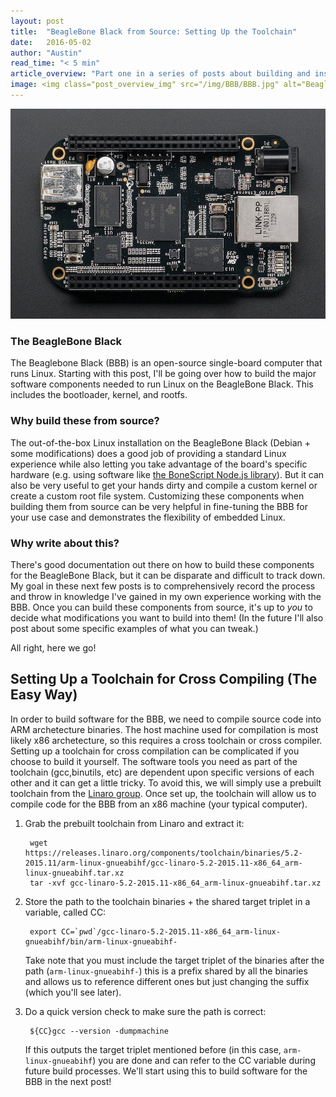 ```yaml
---
layout: post
title:  "BeagleBone Black from Source: Setting Up the Toolchain"
date:   2016-05-02
author: "Austin"
read_time: "< 5 min"
article_overview: "Part one in a series of posts about building and installing the main software components required to run Linux on the BeagleBone Black single-board computer."
image: <img class="post_overview_img" src="/img/BBB/BBB.jpg" alt="BeagleBone Black">
---
```

<div class="center_imgs"><img class="post_img_large" src="/img/BBB/BBB.jpg" alt="BeagleBone Black"></div>

### The BeagleBone Black
The Beaglebone Black (BBB) is an open-source single-board computer that runs Linux. Starting with this post, I'll be going over how to build the major software components needed to run Linux on the BeagleBone Black. This includes the bootloader, kernel, and rootfs.

### Why build these from source?
The out-of-the-box Linux installation on the BeagleBone Black (Debian + some modifications) does a good job of providing a standard Linux experience while also letting you take advantage of the board's specific hardware (e.g. using software like [the BoneScript Node.js library](http://beagleboard.org/support/bonescript)). But it can also be very useful to get your hands dirty and compile a custom kernel or create a custom root file system. Customizing these components when building them from source can be very helpful in fine-tuning the BBB for your use case and demonstrates the flexibility of embedded Linux.

### Why write about this?
There's good documentation out there on how to build these components for the BeagleBone Black, but it can be disparate and difficult to track down. My goal in these next few posts is to comprehensively record the process and throw in knowledge I've gained in my own experience working with the BBB. Once you can build these components from source, it's up to *you* to decide what modifications you want to build into them! (In the future I'll also post about some specific examples of what you can tweak.)

All right, here we go!

## Setting Up a Toolchain for Cross Compiling (The Easy Way)
In order to build software for the BBB, we need to compile source code into ARM archetecture binaries. The host machine used for compilation is most likely x86 archetecture, so this requires a cross toolchain or cross compiler. Setting up a toolchain for cross compilation can be complicated if you choose to build it yourself. The software tools you need as part of the toolchain (gcc,binutils, etc) are dependent upon specific versions of each other and it can get a little tricky. To avoid this, we will simply use a prebuilt toolchain from the [Linaro group](http://www.linaro.org/). Once set up, the toolchain will allow us to compile code for the BBB from an x86 machine (your typical computer).

1. Grab the prebuilt toolchain from Linaro and extract it:

        wget https://releases.linaro.org/components/toolchain/binaries/5.2-2015.11/arm-linux-gnueabihf/gcc-linaro-5.2-2015.11-x86_64_arm-linux-gnueabihf.tar.xz
        tar -xvf gcc-linaro-5.2-2015.11-x86_64_arm-linux-gnueabihf.tar.xz

2. Store the path to the toolchain binaries + the shared target triplet in a variable, called CC:

        export CC=`pwd`/gcc-linaro-5.2-2015.11-x86_64_arm-linux-gnueabihf/bin/arm-linux-gnueabihf-

    Take note that you must include the target triplet of the binaries after the path (`arm-linux-gnueabihf-`) this is a prefix shared by all the binaries and allows us to reference different ones but just changing the suffix (which you'll see later).

3. Do a quick version check to make sure the path is correct:

        ${CC}gcc --version -dumpmachine

    If this outputs the target triplet mentioned before (in this case, `arm-linux-gnueabihf`) you are done and can refer to the CC variable during future build processes. We'll start using this to build software for the BBB in the next post!
